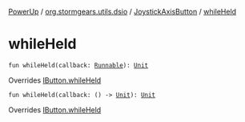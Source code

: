 [PowerUp](../../index.md) / [org.stormgears.utils.dsio](../index.md) / [JoystickAxisButton](index.md) / [whileHeld](./while-held.md)

# whileHeld

`fun whileHeld(callback: `[`Runnable`](http://docs.oracle.com/javase/8/docs/api/java/lang/Runnable.html)`): `[`Unit`](https://kotlinlang.org/api/latest/jvm/stdlib/kotlin/-unit/index.html)

Overrides [IButton.whileHeld](../-i-button/while-held.md)


`fun whileHeld(callback: () -> `[`Unit`](https://kotlinlang.org/api/latest/jvm/stdlib/kotlin/-unit/index.html)`): `[`Unit`](https://kotlinlang.org/api/latest/jvm/stdlib/kotlin/-unit/index.html)

Overrides [IButton.whileHeld](../-i-button/while-held.md)


